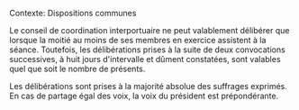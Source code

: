 Contexte: Dispositions communes

Le conseil de coordination interportuaire ne peut valablement délibérer que lorsque la moitié au moins de ses membres en exercice assistent à la séance. Toutefois, les délibérations prises à la suite de deux convocations successives, à huit jours d'intervalle et dûment constatées, sont valables quel que soit le nombre de présents.

Les délibérations sont prises à la majorité absolue des suffrages exprimés. En cas de partage égal des voix, la voix du président est prépondérante.